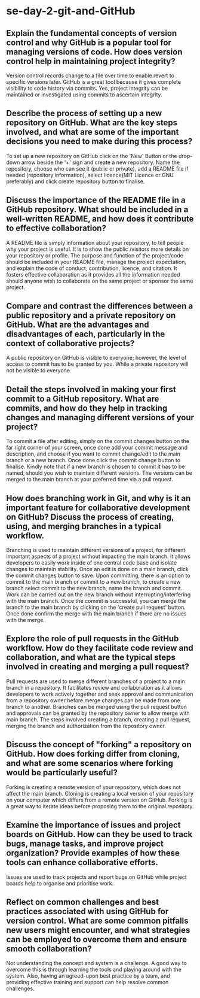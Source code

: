 # se-day-2-git-and-GitHub
## Explain the fundamental concepts of version control and why GitHub is a popular tool for managing versions of code. How does version control help in maintaining project integrity?

Version control records change to a file over time to enable revert to specific versions later. GitHub is a great tool because it gives complete visibility to code history via commits. Yes, project integrity can be maintained or investigated using commits to ascertain integrity.

## Describe the process of setting up a new repository on GitHub. What are the key steps involved, and what are some of the important decisions you need to make during this process?

To set up a new repository on GitHub click on the 'New' Button or the drop-down arrow beside the '+' sign and create a new repository. Name the repository, choose who can see it (public or private), add a README file if needed (repository information), select licence(MIT Licence or GNU preferably) and click create repository button to finalise.

## Discuss the importance of the README file in a GitHub repository. What should be included in a well-written README, and how does it contribute to effective collaboration?

A README file is simply information about your repository, to tell people why your project is useful. It is to show the public /visitors more details on your repository or profile. The purpose and function of the project/code should be included in your README file, manage the project expectation, and explain the code of conduct, contribution, licence, and citation. It fosters effective collaboration as it provides all the information needed should anyone wish to collaborate on the same project or sponsor the same project.

## Compare and contrast the differences between a public repository and a private repository on GitHub. What are the advantages and disadvantages of each, particularly in the context of collaborative projects?

A public repository on GitHub is visible to everyone; however, the level of access to commit has to be granted by you. While a private repository will not be visible to everyone.

## Detail the steps involved in making your first commit to a GitHub repository. What are commits, and how do they help in tracking changes and managing different versions of your project?

To commit a file after editing, simply on the commit changes button on the far right corner of your screen, once done add your commit message and description, and choose if you want to commit change/edit to the main branch or a new branch. Once done click the commit change button to finalise. Kindly note that if a new branch is chosen to commit it has to be named, should you wish to maintain different versions. The versions can be merged to the main branch at your preferred time via a pull request.

## How does branching work in Git, and why is it an important feature for collaborative development on GitHub? Discuss the process of creating, using, and merging branches in a typical workflow.

Branching is used to maintain different versions of a project, for different important aspects of a project without impacting the main branch. It allows developers to easily work inside of one central code base and isolate changes to maintain stability. Once an edit is done on a main branch, click the commit changes button to save. Upon committing, there is an option to commit to the main branch or commit to a new branch, to create a new branch select commit to the new branch, name the branch and commit. Work can be carried out on the new branch without interrupting/interfering with the main branch.  Once the commit is successful, you can merge the branch to the main branch by clicking on the 'create pull request' button. Once done confirm the merge with the main branch if there are no issues with the merge.

## Explore the role of pull requests in the GitHub workflow. How do they facilitate code review and collaboration, and what are the typical steps involved in creating and merging a pull request?

Pull requests are used to merge different branches of a project to a main branch in a repository. It facilitates review and collaboration as it allows developers to work actively together and seek approval and communication from a repository owner before merge changes can be made from one branch to another. Branches can be merged using the pull request button and approvals can be granted by the repository owner to allow merge with main branch. The steps involved creating a branch, creating a pull request, merging the branch and authorization from the repository owner.

## Discuss the concept of "forking" a repository on GitHub. How does forking differ from cloning, and what are some scenarios where forking would be particularly useful?

Forking is creating a remote version of your repository, which does not affect the main branch. Cloning is creating a local version of your repository on your computer which differs from a remote version on GitHub. Forking is a great way to iterate ideas before proposing them to the original repository.


## Examine the importance of issues and project boards on GitHub. How can they be used to track bugs, manage tasks, and improve project organization? Provide examples of how these tools can enhance collaborative efforts.

Issues are used to track projects and report bugs on GitHub while project boards help to organise and prioritise work.


## Reflect on common challenges and best practices associated with using GitHub for version control. What are some common pitfalls new users might encounter, and what strategies can be employed to overcome them and ensure smooth collaboration?

Not understanding the concept and system is a challenge. A good way to overcome this is through learning the tools and playing around with the system. Also, having an agreed-upon best practice by a team, and providing effective training and support can help resolve common challenges.
